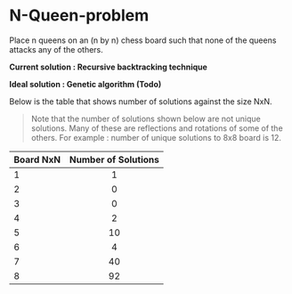N-Queen-problem
===============

Place n queens on an (n by n) chess board such that none of the queens attacks any of the others. 


**Current solution : Recursive backtracking technique**

**Ideal solution : Genetic algorithm (Todo)**

Below is the table that shows number of solutions against the size NxN.
> Note that the number of solutions shown below are not unique solutions. Many of these are reflections and rotations of some of the others. For example : number of unique solutions to 8x8 board is 12.


| Board NxN     | Number of Solutions |
| ------------- |:-------------:|
| 1             | 1             |
| 2             | 0             |
| 3             | 0             |
| 4             | 2             |
| 5             | 10            |
| 6             | 4             |
| 7             | 40            |
| 8             | 92            |
